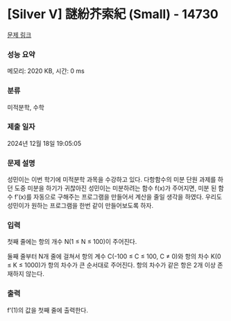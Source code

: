 # [Silver V] 謎紛芥索紀 (Small) - 14730 

[문제 링크](https://www.acmicpc.net/problem/14730) 

### 성능 요약

메모리: 2020 KB, 시간: 0 ms

### 분류

미적분학, 수학

### 제출 일자

2024년 12월 18일 19:05:05

### 문제 설명

<p>성민이는 이번 학기에 미적분학 과목을 수강하고 있다. 다항함수의 미분 단원 과제를 하던 도중 미분을 하기가 귀찮아진 성민이는 미분하려는 함수 f(x)가 주어지면, 미분 된 함수 f’(x)를 자동으로 구해주는 프로그램을 만들어서 계산을 줄일 생각을 하였다. 우리도 성민이가 원하는 프로그램을 한번 같이 만들어보도록 하자.</p>

### 입력 

 <p>첫째 줄에는 항의 개수 N(1 ≤ N ≤ 100)이 주어진다.</p>

<p>둘째 줄부터 N개 줄에 걸쳐서 항의 계수 C(-100 ≤ C ≤ 100, C ≠ 0)와 항의 차수 K(0 ≤ K ≤ 1000)가 항의 차수가 큰 순서대로 주어진다. 항의 차수가 같은 항은 2개 이상 존재하지 않는다.</p>

### 출력 

 <p>f’(1)의 값을 첫째 줄에 출력한다.</p>

